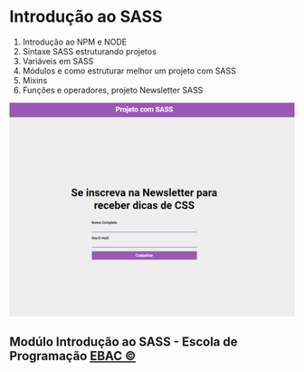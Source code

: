 # Introdução ao SASS 

<ol>
  <li>Introdução ao NPM e NODE</li>
  <li>Sintaxe SASS estruturando projetos</li>
  <li>Variáveis em SASS</li>
  <li>Módulos e como estruturar melhor um projeto com SASS</li>
  <li>Mixins</li>
  <li>Funções e operadores, projeto Newsletter SASS</li>
</ol>

<img src="https://raw.githubusercontent.com/vivianezzt/EBAC-newsletter-SASS/main/img/newsletter.png">

## Modúlo Introdução ao SASS - Escola de Programação <a href="https://ebaconline.com.br/cursos"> EBAC &copy;</a>
